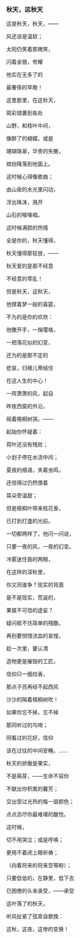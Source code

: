 ### 秋天，这秋天

这是秋天，秋天，——

风还该是温软；

太阳仍笑着那微笑，

闪着金银，夸耀

他实在无多了的

最奢侈的早晚！

这里那里，在这秋天，

斑彩错置到各处

山野，和枝叶中间，

像醉了的蝴蝶，或是

珊瑚珠翠，华贵的失散，

缤纷降落到地面上。

这时候心得像歌曲；

由山泉的水光里闪动，

浮出珠沫，溅开

山石的喉嗓唱。

这时候满腔的热情

全是你的，秋天懂得，

秋天懂得那狂放，——

秋天爱的是那不经意

不经意的零乱！

但是秋天，这秋天，

他撑着梦一般的喜筵，

不为的是你的欢欣：

他撒开手，一掬璎珞，

一把落花似的幻变，

还为的是那不定的

悲哀，归根儿蒂结住

在这人生的中心！

一阵萧萧的风，起自

昨夜西窗的外沿，

摇着梧桐树哭。——

起始你怀疑着：

荷叶还没有残败；

小划子停在水流中间；

夏夜的细语，夹着虫鸣，

还信得过仍然偎着

耳朵旁温甜；

但是梧桐叶带来桂花香，

已打到灯盏的光前。

一切都两样了，他闪一闪说，

只要一夜的风，一夜的幻变。

冷雾迷住我的两眼，

在这样的深秋里，

你又同谁争？现实的背面

是不是现实，荒诞的，

果属不可信的虚妄？

疑问抵不住简单的残酷，

再别要悯惜流血的哀惶，

趁一次里，要认清

造物更是摧毁的工匠。

信仰只一细炷香，

那点子亮再经不起西风

沙沙的隔着梧桐树吹！

如果你忘不掉，忘不掉

那同听过的鸟啼；

同看过的花好，信仰

该在过往的中间安睡。……

秋天的骄傲是果实，

不是萌芽，——生命不容你

不献出你积累的馨芳；

交出受过光热的每一层颜色；

点点沥尽你最难堪的酸怆。

这时候，

切不用哭泣；或是呼唤；

更用不着闭上眼祈祷；

（向着将来的将来空等盼）；

只要低低的，在静里，低下去

已困倦的头来承受，——承受

这叶落了的秋天，

听风扯紧了弦索自歌挽：

这秋，这夜，这惨的变换！
